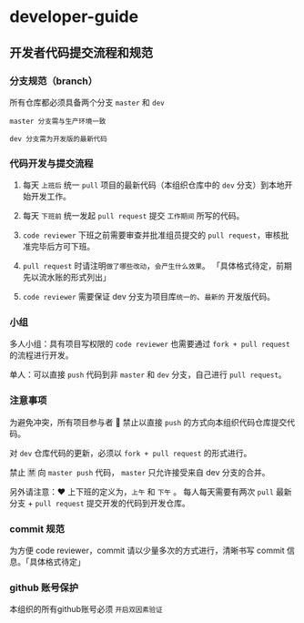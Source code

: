 # developer-guide

## 开发者代码提交流程和规范


### 分支规范（branch）


所有仓库都必须具备两个分支 `master` 和 `dev`

    master 分支需与生产环境一致
    
    dev 分支需为开发版的最新代码
    
    
 ### 代码开发与提交流程
 

1. 每天 `上班后` 统一  `pull` 项目的最新代码（本组织仓库中的 `dev` 分支）到本地开始开发工作。


2. 每天 `下班前` 统一发起 `pull request` 提交 `工作期间` 所写的代码。


3. `code reviewer` 下班之前需要审查并批准组员提交的 `pull request`，审核批准完毕后方可下班。


4. `pull request` 时请注明`做了哪些改动`，`会产生什么效果`。 「具体格式待定，前期先以流水账的形式列出」


5. `code reviewer` 需要保证 dev 分支为项目库`统一的`、`最新的` 开发版代码。


### 小组


多人小组：具有项目写权限的 `code reviewer` 也需要通过 `fork + pull request` 的流程进行开发。


单人：可以直接 `push` 代码到非 `master` 和 `dev` 分支，自己进行 `pull request`。


### 注意事项


为避免冲突，所有项目参与者 🚫 禁止以直接 `push` 的方式向本组织代码仓库提交代码。


对 `dev` 仓库代码的更新，必须以 `fork + pull request` 的形式进行。


禁止 🈲 向 `master push` 代码， `master` 只允许接受来自 dev 分支的合并。


另外请注意：❤️ 上下班的定义为，`上午` 和 `下午` 。 每人每天需要有两次 `pull` 最新分支 + `pull request` 提交开发的代码到开发仓库。


### commit 规范

为方便 code reviewer，commit 请以少量多次的方式进行，清晰书写 commit 信息。「具体格式待定」

### github 账号保护


本组织的所有github账号必须 `开启双因素验证`

